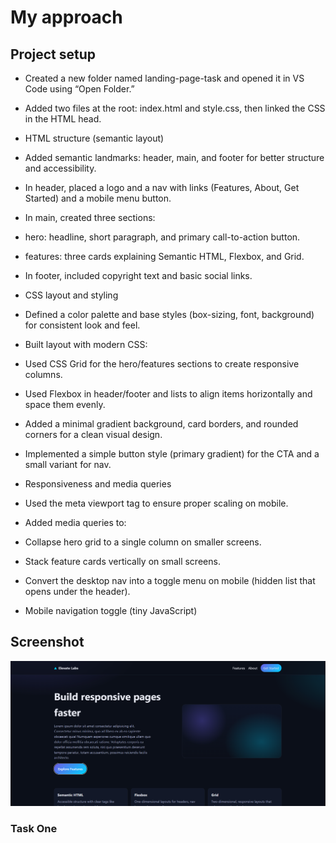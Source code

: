 # My approach
## Project setup

- Created a new folder named landing-page-task and opened it in VS Code using “Open Folder.”

- Added two files at the root: index.html and style.css, then linked the CSS in the HTML head.

- HTML structure (semantic layout)

- Added semantic landmarks: header, main, and footer for better structure and accessibility.

- In header, placed a logo and a nav with links (Features, About, Get Started) and a mobile menu button.

- In main, created three sections:

- hero: headline, short paragraph, and primary call-to-action button.

- features: three cards explaining Semantic HTML, Flexbox, and Grid.

- In footer, included copyright text and basic social links.

- CSS layout and styling

- Defined a color palette and base styles (box-sizing, font, background) for consistent look and feel.

- Built layout with modern CSS:

- Used CSS Grid for the hero/features sections to create responsive columns.

- Used Flexbox in header/footer and lists to align items horizontally and space them evenly.

- Added a minimal gradient background, card borders, and rounded corners for a clean visual design.

- Implemented a simple button style (primary gradient) for the CTA and a small variant for nav.

- Responsiveness and media queries

- Used the meta viewport tag to ensure proper scaling on mobile.

- Added media queries to:

- Collapse hero grid to a single column on smaller screens.

- Stack feature cards vertically on small screens.

- Convert the desktop nav into a toggle menu on mobile (hidden list that opens under the header).

- Mobile navigation toggle (tiny JavaScript)



## Screenshot
![ScreenShot](  https://github.com/Sumit-Kushwaha62/InternshipTask/blob/main/src/Screenshot.png?raw=true)

### Task One


